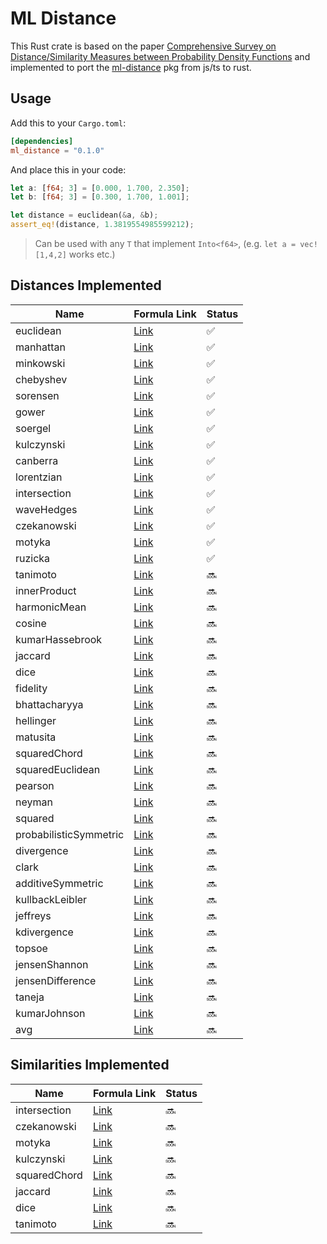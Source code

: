 # ML Distance

This Rust crate is based on the paper [Comprehensive Survey on Distance/Similarity Measures between Probability Density Functions](https://www.naun.org/main/NAUN/ijmmas/mmmas-49.pdf) and implemented to port the [ml-distance](https://www.npmjs.com/package/ml-distance) pkg from js/ts to rust.

## Usage

Add this to your `Cargo.toml`:

```toml
[dependencies]
ml_distance = "0.1.0"
```

And place this in your code:

```rust
let a: [f64; 3] = [0.000, 1.700, 2.350];
let b: [f64; 3] = [0.300, 1.700, 1.001];

let distance = euclidean(&a, &b);
assert_eq!(distance, 1.3819554985599212);
```

> Can be used with any `T` that implement `Into<f64>`, (e.g. `let a = vec![1,4,2]` works etc.)

## Distances Implemented

| Name                   | Formula Link                                                                       | Status |
| ---------------------- | ---------------------------------------------------------------------------------- | ------ |
| euclidean              | [Link](http://en.wikipedia.org/wiki/Euclidean_distance#n_dimensions)               | ✅     |
| manhattan              | [Link](http://en.wikipedia.org/wiki/Taxicab_geometry)                              | ✅     |
| minkowski              | [Link](http://en.wikipedia.org/wiki/Minkowski_distance)                            | ✅     |
| chebyshev              | [Link](http://en.wikipedia.org/wiki/Chebyshev_distance)                            | ✅     |
| sorensen               | [Link](http://en.wikipedia.org/wiki/S%C3%B8rensen%E2%80%93Dice_coefficient)        | ✅     |
| gower                  | [Link](https://stat.ethz.ch/education/semesters/ss2012/ams/slides/v4.2.pdf)        | ✅     |
| soergel                | [Link](http://www.naun.org/main/NAUN/ijmmas/mmmas-49.pdf)                          | ✅     |
| kulczynski             | [Link](http://www.naun.org/main/NAUN/ijmmas/mmmas-49.pdf)                          | ✅     |
| canberra               | [Link](http://en.wikipedia.org/wiki/Canberra_distance)                             | ✅     |
| lorentzian             | [Link](https://www.naun.org/main/NAUN/ijmmas/mmmas-49.pdf)                         | ✅     |
| intersection           | [Link](http://www.naun.org/main/NAUN/ijmmas/mmmas-49.pdf)                          | ✅     |
| waveHedges             | [Link](http://www.naun.org/main/NAUN/ijmmas/mmmas-49.pdf)                          | ✅     |
| czekanowski            | [Link](http://www.naun.org/main/NAUN/ijmmas/mmmas-49.pdf)                          | ✅     |
| motyka                 | [Link](http://www.naun.org/main/NAUN/ijmmas/mmmas-49.pdf)                          | ✅     |
| ruzicka                | [Link](http://www.naun.org/main/NAUN/ijmmas/mmmas-49.pdf)                          | ✅     |
| tanimoto               | [Link](http://www.naun.org/main/NAUN/ijmmas/mmmas-49.pdf)                          | 🔜     |
| innerProduct           | [Link](http://www.naun.org/main/NAUN/ijmmas/mmmas-49.pdf)                          | 🔜     |
| harmonicMean           | [Link](http://www.naun.org/main/NAUN/ijmmas/mmmas-49.pdf)                          | 🔜     |
| cosine                 | [Link](http://www.naun.org/main/NAUN/ijmmas/mmmas-49.pdf)                          | 🔜     |
| kumarHassebrook        | [Link](http://www.naun.org/main/NAUN/ijmmas/mmmas-49.pdf)                          | 🔜     |
| jaccard                | [Link](http://www.naun.org/main/NAUN/ijmmas/mmmas-49.pdf)                          | 🔜     |
| dice                   | [Link](http://www.naun.org/main/NAUN/ijmmas/mmmas-49.pdf)                          | 🔜     |
| fidelity               | [Link](http://www.naun.org/main/NAUN/ijmmas/mmmas-49.pdf)                          | 🔜     |
| bhattacharyya          | [Link](http://www.naun.org/main/NAUN/ijmmas/mmmas-49.pdf)                          | 🔜     |
| hellinger              | [Link](http://www.naun.org/main/NAUN/ijmmas/mmmas-49.pdf)                          | 🔜     |
| matusita               | [Link](http://www.naun.org/main/NAUN/ijmmas/mmmas-49.pdf)                          | 🔜     |
| squaredChord           | [Link](http://www.naun.org/main/NAUN/ijmmas/mmmas-49.pdf)                          | 🔜     |
| squaredEuclidean       | [Link](http://en.wikipedia.org/wiki/Euclidean_distance#Squared_Euclidean_distance) | 🔜     |
| pearson                | [Link](http://www.naun.org/main/NAUN/ijmmas/mmmas-49.pdf)                          | 🔜     |
| neyman                 | [Link](http://www.naun.org/main/NAUN/ijmmas/mmmas-49.pdf)                          | 🔜     |
| squared                | [Link](http://www.naun.org/main/NAUN/ijmmas/mmmas-49.pdf)                          | 🔜     |
| probabilisticSymmetric | [Link](http://www.naun.org/main/NAUN/ijmmas/mmmas-49.pdf)                          | 🔜     |
| divergence             | [Link](http://www.naun.org/main/NAUN/ijmmas/mmmas-49.pdf)                          | 🔜     |
| clark                  | [Link](http://www.naun.org/main/NAUN/ijmmas/mmmas-49.pdf)                          | 🔜     |
| additiveSymmetric      | [Link](http://www.naun.org/main/NAUN/ijmmas/mmmas-49.pdf)                          | 🔜     |
| kullbackLeibler        | [Link](http://www.naun.org/main/NAUN/ijmmas/mmmas-49.pdf)                          | 🔜     |
| jeffreys               | [Link](http://www.naun.org/main/NAUN/ijmmas/mmmas-49.pdf)                          | 🔜     |
| kdivergence            | [Link](http://www.naun.org/main/NAUN/ijmmas/mmmas-49.pdf)                          | 🔜     |
| topsoe                 | [Link](http://www.naun.org/main/NAUN/ijmmas/mmmas-49.pdf)                          | 🔜     |
| jensenShannon          | [Link](http://www.naun.org/main/NAUN/ijmmas/mmmas-49.pdf)                          | 🔜     |
| jensenDifference       | [Link](http://www.naun.org/main/NAUN/ijmmas/mmmas-49.pdf)                          | 🔜     |
| taneja                 | [Link](http://www.naun.org/main/NAUN/ijmmas/mmmas-49.pdf)                          | 🔜     |
| kumarJohnson           | [Link](http://www.naun.org/main/NAUN/ijmmas/mmmas-49.pdf)                          | 🔜     |
| avg                    | [Link](http://www.naun.org/main/NAUN/ijmmas/mmmas-49.pdf)                          | 🔜     |

## Similarities Implemented

| Name         | Formula Link                                              | Status |
| ------------ | --------------------------------------------------------- | ------ |
| intersection | [Link](http://www.naun.org/main/NAUN/ijmmas/mmmas-49.pdf) | 🔜     |
| czekanowski  | [Link](http://www.naun.org/main/NAUN/ijmmas/mmmas-49.pdf) | 🔜     |
| motyka       | [Link](http://www.naun.org/main/NAUN/ijmmas/mmmas-49.pdf) | 🔜     |
| kulczynski   | [Link](http://www.naun.org/main/NAUN/ijmmas/mmmas-49.pdf) | 🔜     |
| squaredChord | [Link](http://www.naun.org/main/NAUN/ijmmas/mmmas-49.pdf) | 🔜     |
| jaccard      | [Link](http://www.naun.org/main/NAUN/ijmmas/mmmas-49.pdf) | 🔜     |
| dice         | [Link](http://www.naun.org/main/NAUN/ijmmas/mmmas-49.pdf) | 🔜     |
| tanimoto     | [Link](http://www.naun.org/main/NAUN/ijmmas/mmmas-49.pdf) | 🔜     |
